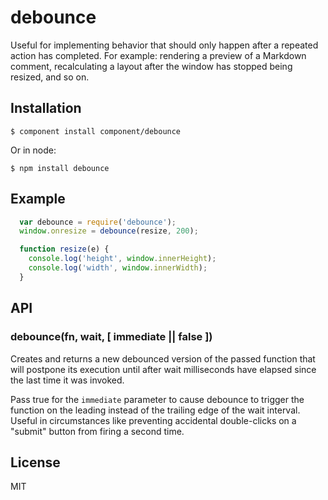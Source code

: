 
# debounce

  Useful for implementing behavior that should only happen after a repeated action has completed. For example: rendering a preview of a Markdown comment, recalculating a layout after the window has stopped being resized, and so on.

## Installation

    $ component install component/debounce

  Or in node:

    $ npm install debounce

## Example

  ```js
    var debounce = require('debounce');
    window.onresize = debounce(resize, 200);

    function resize(e) {
      console.log('height', window.innerHeight);
      console.log('width', window.innerWidth);
    }
  ```

## API

### debounce(fn, wait, [ immediate || false ])

  Creates and returns a new debounced version of the passed function that will postpone its execution until after wait milliseconds have elapsed since the last time it was invoked.

  Pass true for the `immediate` parameter to cause debounce to trigger the function on the leading instead of the trailing edge of the wait interval. Useful in circumstances like preventing accidental double-clicks on a "submit" button from firing a second time.

## License

  MIT

